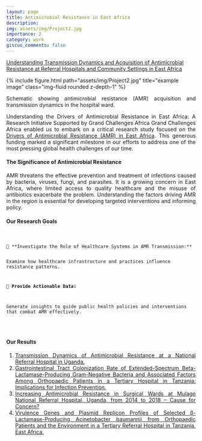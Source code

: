 ```yaml
---
layout: page
title: Antimicrobial Resistance in East Africa
description: 
img: assets/img/Project2.jpg
importance: 2
category: work
giscus_comments: false
---
```

<a href="https://gcgh.grandchallenges.org/grant/understanding-transmission-dynamics-and-acquisition-antimicrobial-resistance-referral">Understanding Transmission Dynamics and Acquisition of Antimicrobial Resistance at Referral Hospitals and Community Settings in East Africa</a>

<div class="row">
    <div class="col-sm mt-3 mt-md-0">
        {% include figure.html path="assets/img/Project2.jpg" title="example image" class="img-fluid rounded z-depth-1" %}
    </div>
</div>
<div class="caption" style="text-align: justify;">
    <p>
        Schematic showing antimicrobial resistance (AMR) acquisition and transmission dynamics in the hospital ward. 
    </p>
    <p>
        Understanding the Drivers of Antimicrobial Resistance in East Africa: A Research Initiative Supported by Grand Challenges Africa
        Grand Challenges Africa enabled us to embark on a critical research study focused on the 
        <a href="https://www.old.aasciences.africa/news/drivers-antimicrobial-resistance-east-africa">
        Drivers of Antimicrobial Resistance (AMR) in East Africa</a>. This generous funding marked a significant milestone in our efforts to address one of the most pressing global health challenges of our time.
    </p>
    <h4>The Significance of Antimicrobial Resistance</h4>
    <p>
        AMR threatens the effective prevention and treatment of infections caused by bacteria, viruses, fungi, and parasites. It is a growing concern in East Africa, where limited access to quality healthcare and the misuse of antibiotics exacerbate the problem. Understanding the factors driving AMR in the region is essential for developing targeted interventions and informing policy.
    </p>
    <h4>Our Research Goals</h4>
   <div style="white-space: pre-wrap; word-wrap: break-word;">
    <code>
🔹 **Investigate the Role of Healthcare Systems in AMR Transmission:** 
        
   Examine how healthcare infrastructure and practices influence resistance patterns.  

🔹 **Provide Actionable Data:**  

   Generate insights to guide public health policies and interventions that combat AMR effectively.  
    </code>
</div>
    <h4>Our Results</h4>
    <ol>
        <li><a href="https://www.ajtmh.org/view/journals/tpmd/105/2/article-p498.xml">Transmission Dynamics of Antimicrobial Resistance at a National Referral Hospital in Uganda.</a></li>
        <li><a href="https://www.dovepress.com/gstrointestinal-tract-colonization-rate-of-extended-spectrum-beta-lact-peer-reviewed-fulltext-article-IDR">Gastrointestinal Tract Colonization Rate of Extended-Spectrum Beta-Lactamase-Producing Gram-Negative Bacteria and Associated Factors Among Orthopaedic Patients in a Tertiary Hospital in Tanzania: Implications for Infection Prevention.</a></li>
        <li><a href="https://www.mdpi.com/2414-6366/6/2/82">Increasing Antimicrobial Resistance in Surgical Wards at Mulago National Referral Hospital, Uganda, from 2014 to 2018 – Cause for Concern?</a></li>
        <li><a href="https://www.journalofhospitalinfection.com/article/S0195-6701(23)00292-X/fulltext">Virulence Genes and Plasmid Replicon Profiles of Selected β-Lactamase-Producing Acinetobacter baumannii from Orthopaedic Patients and the Environment in a Tertiary Referral Hospital in Tanzania, East Africa.</a></li>
    </ol>
</div>
